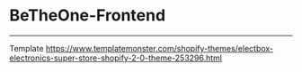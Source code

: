 # BeTheOne-Frontend
**********
Template
https://www.templatemonster.com/shopify-themes/electbox-electronics-super-store-shopify-2-0-theme-253296.html
